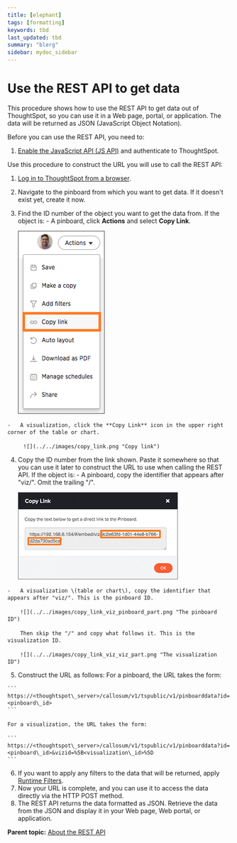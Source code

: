 ```yaml
---
title: [elephant]
tags: [formatting]
keywords: tbd
last_updated: tbd
summary: "blerg"
sidebar: mydoc_sidebar
---
```

# Use the REST API to get data

This procedure shows how to use the REST API to get data out of ThoughtSpot, so you can use it in a Web page, portal, or application. The data will be returned as JSON \(JavaScript Object Notation\).

Before you can use the REST API, you need to:

1.  [Enable the JavaScript API \(JS API\)](../JS_API/enable_JS_API.html#) and authenticate to ThoughtSpot.

Use this procedure to construct the URL you will use to call the REST API:

1.   [Log in to ThoughtSpot from a browser](../introduction/accessing.html#). 
2.   Navigate to the pinboard from which you want to get data. If it doesn't exist yet, create it now. 
3.   Find the ID number of the object you want to get the data from. If the object is: 
    -   A pinboard, click **Actions** and select **Copy Link**.

        ![](../../images/copy_pinboard_link.png "The Actions menu")

    -   A visualization, click the **Copy Link** icon in the upper right corner of the table or chart.

         ![](../../images/copy_link.png "Copy link")

4.   Copy the ID number from the link shown. Paste it somewhere so that you can use it later to construct the URL to use when calling the REST API. If the object is:
    -   A pinboard, copy the identifier that appears after "viz/". Omit the trailing "/".

        ![](../../images/copy_link_pinboard.png "The pinboard ID")

    -   A visualization \(table or chart\), copy the identifier that appears after "viz/". This is the pinboard ID.

        ![](../../images/copy_link_viz_pinboard_part.png "The pinboard ID")

        Then skip the "/" and copy what follows it. This is the visualization ID.

        ![](../../images/copy_link_viz_viz_part.png "The visualization ID")

5.   Construct the URL as follows: For a pinboard, the URL takes the form:

    ```
    https://<thoughtspot\_server>/callosum/v1/tspublic/v1/pinboarddata?id=<pinboard\_id>
    ```

    For a visualization, the URL takes the form:

    ```
    https://<thoughtspot\_server>/callosum/v1/tspublic/v1/pinboarddata?id=<pinboard\_id>&vizid=%5B<visualization\_id>%5D 
    ```

6.   If you want to apply any filters to the data that will be returned, apply [Runtime Filters](../runtime_filters/about_runtime_filters.html#). 
7.   Now your URL is complete, and you can use it to access the data directly via the HTTP POST method. 
8.   The REST API returns the data formatted as JSON. Retrieve the data from the JSON and display it in your Web page, Web portal, or application. 

**Parent topic:** [About the REST API](../../application_integration/data_api/about_data_api.html)

